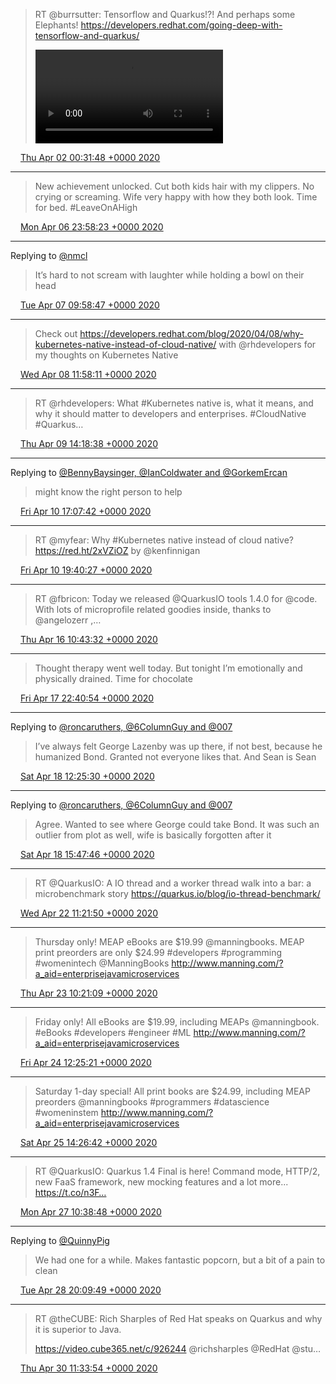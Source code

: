 > RT @burrsutter: Tensorflow and Quarkus!?!  And perhaps some Elephants! https://developers.redhat.com/going-deep-with-tensorflow-and-quarkus/ 
> 
> <video controls><source src="/images/twitter/media/1245509198475153408-EUjvGwVXkAAeK2R.mp4">Your browser does not support the video tag.</video>

<img src="/images/twitter/media/tweet.ico" width="12" /> [Thu Apr 02 00:31:48 +0000 2020](https://twitter.com/kenfinnigan/status/1245509198475153408)

----

> New achievement unlocked. Cut both kids hair with my clippers. No crying or screaming. Wife very happy with how they both look. Time for bed. #LeaveOnAHigh

<img src="/images/twitter/media/tweet.ico" width="12" /> [Mon Apr 06 23:58:23 +0000 2020](https://twitter.com/kenfinnigan/status/1247312728823382017)

----

Replying to [@nmcl](https://twitter.com/nmcl/status/1247397092777242626)

> It’s hard to not scream with laughter while holding a bowl on their head

<img src="/images/twitter/media/tweet.ico" width="12" /> [Tue Apr 07 09:58:47 +0000 2020](https://twitter.com/kenfinnigan/status/1247463826695618561)

----

> Check out https://developers.redhat.com/blog/2020/04/08/why-kubernetes-native-instead-of-cloud-native/ with @rhdevelopers for my thoughts on Kubernetes Native

<img src="/images/twitter/media/tweet.ico" width="12" /> [Wed Apr 08 11:58:11 +0000 2020](https://twitter.com/kenfinnigan/status/1247856260269191168)

----

> RT @rhdevelopers: What #Kubernetes native is, what it means, and why it should matter to developers and enterprises. #CloudNative #Quarkus…

<img src="/images/twitter/media/tweet.ico" width="12" /> [Thu Apr 09 14:18:38 +0000 2020](https://twitter.com/kenfinnigan/status/1248253996508360704)

----

Replying to [@BennyBaysinger, @IanColdwater and @GorkemErcan](https://twitter.com/BennyBaysinger/status/1248658243741597696)

> might know the right person to help

<img src="/images/twitter/media/tweet.ico" width="12" /> [Fri Apr 10 17:07:42 +0000 2020](https://twitter.com/kenfinnigan/status/1248658930038976513)

----

> RT @myfear: Why #Kubernetes native instead of cloud native? https://red.ht/2xVZiOZ by @kenfinnigan

<img src="/images/twitter/media/tweet.ico" width="12" /> [Fri Apr 10 19:40:27 +0000 2020](https://twitter.com/kenfinnigan/status/1248697371195736065)

----

> RT @fbricon: Today we released  @QuarkusIO tools 1.4.0 for @code. With lots of microprofile related goodies inside, thanks to @angelozerr ,…

<img src="/images/twitter/media/tweet.ico" width="12" /> [Thu Apr 16 10:43:32 +0000 2020](https://twitter.com/kenfinnigan/status/1250736578080780289)

----

> Thought therapy went well today. But tonight I’m emotionally and physically drained. Time for chocolate

<img src="/images/twitter/media/tweet.ico" width="12" /> [Fri Apr 17 22:40:54 +0000 2020](https://twitter.com/kenfinnigan/status/1251279498974302214)

----

Replying to [@roncaruthers, @6ColumnGuy and @007](https://twitter.com/roncaruthers/status/1251350472864043008)

> I’ve always felt George Lazenby was up there, if not best, because he humanized Bond. Granted not everyone likes that. And Sean is Sean

<img src="/images/twitter/media/tweet.ico" width="12" /> [Sat Apr 18 12:25:30 +0000 2020](https://twitter.com/kenfinnigan/status/1251487015155138560)

----

Replying to [@roncaruthers, @6ColumnGuy and @007](https://twitter.com/roncaruthers/status/1251531426085785600)

> Agree. Wanted to see where George could take Bond. It was such an outlier from plot as well, wife is basically forgotten after it

<img src="/images/twitter/media/tweet.ico" width="12" /> [Sat Apr 18 15:47:46 +0000 2020](https://twitter.com/kenfinnigan/status/1251537918717542400)

----

> RT @QuarkusIO: A IO thread and a worker thread walk into a bar: a microbenchmark story 
> https://quarkus.io/blog/io-thread-benchmark/

<img src="/images/twitter/media/tweet.ico" width="12" /> [Wed Apr 22 11:21:50 +0000 2020](https://twitter.com/kenfinnigan/status/1252920546054025217)

----

> Thursday only! MEAP eBooks are $19.99 @manningbooks. MEAP print preorders are only $24.99 #developers #programming #womenintech @ManningBooks http://www.manning.com/?a_aid=enterprisejavamicroservices

<img src="/images/twitter/media/tweet.ico" width="12" /> [Thu Apr 23 10:21:09 +0000 2020](https://twitter.com/kenfinnigan/status/1253267658604253184)

----

> Friday only! All eBooks are $19.99, including MEAPs @manningbook. #eBooks #developers #engineer #ML 
>  http://www.manning.com/?a_aid=enterprisejavamicroservices

<img src="/images/twitter/media/tweet.ico" width="12" /> [Fri Apr 24 12:25:21 +0000 2020](https://twitter.com/kenfinnigan/status/1253661305321512960)

----

> Saturday 1-day special! All print books are $24.99, including MEAP preorders @manningbooks #programmers #datascience #womeninstem http://www.manning.com/?a_aid=enterprisejavamicroservices

<img src="/images/twitter/media/tweet.ico" width="12" /> [Sat Apr 25 14:26:42 +0000 2020](https://twitter.com/kenfinnigan/status/1254054229053968391)

----

> RT @QuarkusIO: Quarkus 1.4 Final is here! Command mode, HTTP/2, new FaaS framework, new mocking features and a lot more... https://t.co/n3F…

<img src="/images/twitter/media/tweet.ico" width="12" /> [Mon Apr 27 10:38:48 +0000 2020](https://twitter.com/kenfinnigan/status/1254721655034851329)

----

Replying to [@QuinnyPig](https://twitter.com/QuinnyPig/status/1255227427653070851)

> We had one for a while. Makes fantastic popcorn, but a bit of a pain to clean

<img src="/images/twitter/media/tweet.ico" width="12" /> [Tue Apr 28 20:09:49 +0000 2020](https://twitter.com/kenfinnigan/status/1255227740757860352)

----

> RT @theCUBE: Rich Sharples of Red Hat speaks on Quarkus and why it is superior to Java.
> 
> https://video.cube365.net/c/926244
> @richsharples @RedHat @stu…

<img src="/images/twitter/media/tweet.ico" width="12" /> [Thu Apr 30 11:33:54 +0000 2020](https://twitter.com/kenfinnigan/status/1255822684702887942)